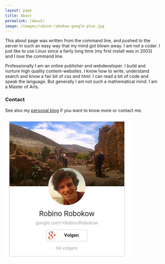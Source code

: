 ```yaml
---
layout: page
title: About
permalink: /about/
image: /images/robino-robokow-google-plus.jpg
---
```


This about page was written from the command line, and pushed to the server in such an easy way that my mind got blown away. I am not a coder. I just like to use Linux since a fairly long time (my first install was in 2003) and I *love* the command line. 

<!--
{% if page.image %}
<img src="{{page.image}}" alt="">
{% endif %}
-->

Professionally I am an online publisher and webdeveloper. I build and nurture high quality content-websites. I know how to write, understand search and know a fair bit of css and html. I can read a bit of code and speak the language. But generally I am not such a mathematical mind. I am a Master of Arts. 

<!-- oh well.
I like postconceptualism. Doing comes first. The beauty is in the making, the process. Only then the concept takes over, and you frame your creative drive or let go again and move on. Concepts are boring... Move yourself, forget about the money. Drive yourself. -->

### Contact

See also my <a href="https://robokow.net/about">personal blog</a> if you want to know more or contact me.

<img src="/images/robino-robokow-google-plus.jpg" style="max-width:420px;">
